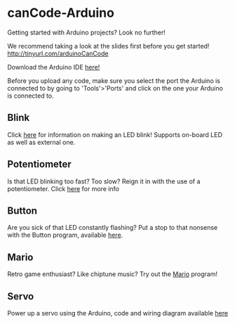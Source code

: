 # canCode-Arduino
Getting started with Arduino projects? Look no further!

We recommend taking a look at the slides first before you get started! 
http://tinyurl.com/arduinoCanCode

Download the Arduino IDE [here!](https://www.arduino.cc/en/main/software)

Before you upload any code, make sure you select the port the Arduino is connected to by going to 'Tools'>'Ports' and
click on the one your Arduino is connected to.

## Blink
Click [here](https://github.com/mitchpehora/canCode-Arduino/tree/master/blink) for information on making an LED blink! Supports on-board LED as well as external one.

## Potentiometer
Is that LED blinking too fast? Too slow? Reign it in with the use of a potentiometer. Click [here](https://github.com/mitchpehora/canCode-Arduino/tree/master/Potentiometer) for more info


## Button
Are you sick of that LED constantly flashing? Put a stop to that nonsense with the Button program, available [here](https://github.com/mitchpehora/canCode-Arduino/tree/master/Button).

## Mario
Retro game enthusiast? Like chiptune music? Try out the [Mario](https://github.com/mitchpehora/canCode-Arduino/tree/master/Mario) program! 

## Servo
Power up a servo using the Arduino, code and wiring diagram available [here](https://github.com/mitchpehora/canCode-Arduino/tree/master/Servo)
